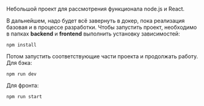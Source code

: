 Небольшой проект для рассмотрения функционала node.js и React.

В дальнейшем, надо будет всё завернуть в докер, пока реализация базовая и в процессе разработки. 
Чтобы запустить проект, необходимо в папках **backend** и **frontend** выполнить установку зависимостей:
```
npm install
```
Потом запустить соответствующие части проекта и продолжать работу.
Для бэка: 
```
npm run dev
```
Для фронта: 
```
npm run start
```